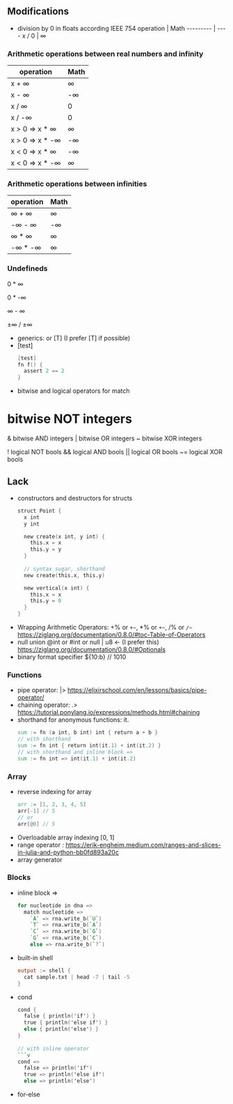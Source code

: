 ## Modifications
- division by 0 in floats according IEEE 754
operation | Math
--------- | ----
x / 0 | ∞

### Arithmetic operations between real numbers and infinity

operation | Math
--------- | ----
x + ∞ | ∞
x - ∞ | -∞
x / ∞ | 0
x / -∞ | 0
x > 0 => x * ∞ | ∞
x > 0 => x * -∞ | -∞
x < 0 => x * ∞ | -∞
x < 0 => x * -∞ | ∞

### Arithmetic operations between infinities

operation | Math
--------- | ----
∞ + ∞ | ∞
-∞ - ∞ | -∞
∞ * ∞ | ∞
-∞ * -∞ | ∞

### Undefineds
0 * ∞

0 * -∞

∞ - ∞

±∞ / ±∞

- generics: <T> or [T] (I prefer [T] if possible)
- [test]
  ```v
  [test]
  fn f() {
    assert 2 == 2
  }
  ```
- bitwise and logical operators for match
#    bitwise NOT            integers
&    bitwise AND            integers
|    bitwise OR             integers
~    bitwise XOR            integers

!    logical NOT            bools
&&   logical AND            bools
||   logical OR             bools
~=   logical XOR            bools

## Lack
- constructors and destructors for structs
  ```v
  struct Point {
    x int
    y int

    new create(x int, y int) {
      this.x = x
      this.y = y
    }
    
    // syntax sugar, shorthand
    new create(this.x, this.y)
  
    new vertical(x int) {
      this.x = x
      this.y = 0
    }
  }
  ```
- Wrapping Arithmetic Operators: +% or `+~`, *% or `+~`, /% or `/~` https://ziglang.org/documentation/0.8.0/#toc-Table-of-Operators
- null union @int or #int or null | u8 <- (I prefer this) https://ziglang.org/documentation/0.8.0/#Optionals
- binary format specifier ${10:b} // 1010

### Functions
- pipe operator: |> https://elixirschool.com/en/lessons/basics/pipe-operator/
- chaining operator: .> https://tutorial.ponylang.io/expressions/methods.html#chaining
- shorthand for anonymous functions: it.
  ```v
  sum := fn (a int, b int) int { return a + b }
  // with shorthand
  sum := fn int { return int(it.1) + int(it.2) }
  // with shorthand and inline block =>
  sum := fn int => int(it.1) + int(it.2)
  ```

### Array
- reverse indexing for array
  ```v
  arr := [1, 2, 3, 4, 5]
  arr[-1] // 5
  // or
  arr[@0] // 5
  ```
- Overloadable array indexing [0, 1]
- range operator : https://erik-engheim.medium.com/ranges-and-slices-in-julia-and-python-bb0fd893a20c
- array generator

### Blocks
- inline block =>
  ```v
  for nucleotide in dna =>
    match nucleotide =>
      `A` => rna.write_b(`U`)
      `T` => rna.write_b(`A`)
      `C` => rna.write_b(`G`)
      `G` => rna.write_b(`C`)
      else => rna.write_b(`?`)
  ```
- built-in shell
  ```v
  output := shell {
    cat sample.txt | head -7 | tail -5
  }
  ```
- cond
  ```v
  cond {
    false { println('if') }
    true { println('else if') }
    else { println('else') }
  }
	
  // with inline operator
  ```v
  cond =>
    false => println('if')
    true => println('else if')
    else => println('else')
  ```
- for-else
